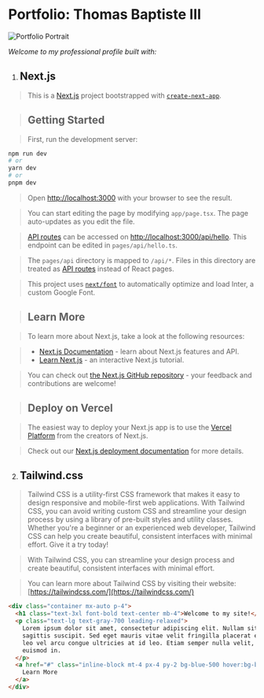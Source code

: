 # Portfolio: Thomas Baptiste III
![Portfolio Portrait](https://i.imgur.com/VbBo4HO.png)

*Welcome to my professional profile built with:*

 1. ## Next.js

 

> This is a [Next.js](https://nextjs.org/) project bootstrapped with [`create-next-app`](https://github.com/vercel/next.js/tree/canary/packages/create-next-app).

>## Getting Started

>First, run the development server:

```bash
npm run dev
# or
yarn dev
# or
pnpm dev
```

>Open [http://localhost:3000](http://localhost:3000) with your browser to see the result.

>You can start editing the page by modifying `app/page.tsx`. The page auto-updates as you edit the file.

>[API routes](https://nextjs.org/docs/api-routes/introduction) can be accessed on [http://localhost:3000/api/hello](http://localhost:3000/api/hello). This endpoint can be edited in `pages/api/hello.ts`.

>The `pages/api` directory is mapped to `/api/*`. Files in this directory are treated as [API routes](https://nextjs.org/docs/api-routes/introduction) instead of React pages.

>This project uses [`next/font`](https://nextjs.org/docs/basic-features/font-optimization) to automatically optimize and load Inter, a custom Google Font.

>## Learn More

>To learn more about Next.js, take a look at the following resources:

>- [Next.js Documentation](https://nextjs.org/docs) - learn about Next.js features and API.
>- [Learn Next.js](https://nextjs.org/learn) - an interactive Next.js tutorial.

>You can check out [the Next.js GitHub repository](https://github.com/vercel/next.js/) - your feedback and contributions are welcome!

>## Deploy on Vercel

>The easiest way to deploy your Next.js app is to use the [Vercel Platform](https://vercel.com/new?utm_medium=default-template&filter=next.js&utm_source=create-next-app&utm_campaign=create-next-app-readme) from the creators of Next.js.

>Check out our [Next.js deployment documentation](https://nextjs.org/docs/deployment) for more details.


    

 2. ## Tailwind.css
>Tailwind CSS is a utility-first CSS framework that makes it easy to design responsive and mobile-first web applications. With Tailwind CSS, you can avoid writing custom CSS and streamline your design process by using a library of pre-built styles and utility classes. Whether you're a beginner or an experienced web developer, Tailwind CSS can help you create beautiful, consistent interfaces with minimal effort. Give it a try today!

>With Tailwind CSS, you can streamline your design process and create beautiful, consistent interfaces with minimal effort. 

>You can learn more about Tailwind CSS by visiting their website: [https://tailwindcss.com/](https://tailwindcss.com/)




```html
<div class="container mx-auto p-4">
  <h1 class="text-3xl font-bold text-center mb-4">Welcome to my site!</h1>
  <p class="text-lg text-gray-700 leading-relaxed">
    Lorem ipsum dolor sit amet, consectetur adipiscing elit. Nullam sit amet nulla eu lectus
    sagittis suscipit. Sed eget mauris vitae velit fringilla placerat eu nec arcu. Donec sed
    leo vel arcu congue ultricies at id leo. Etiam semper nulla velit, eget consequat nunc
    euismod in.
  </p>
  <a href="#" class="inline-block mt-4 px-4 py-2 bg-blue-500 hover:bg-blue-600 text-white rounded-lg">
    Learn More
  </a>
</div>
```
